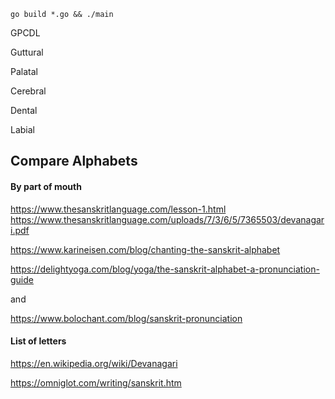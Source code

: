 
```
go build *.go && ./main

```



GPCDL

Guttural

Palatal

Cerebral

Dental

Labial


## Compare Alphabets
#### By part of mouth
https://www.thesanskritlanguage.com/lesson-1.html  
https://www.thesanskritlanguage.com/uploads/7/3/6/5/7365503/devanagari.pdf

https://www.karineisen.com/blog/chanting-the-sanskrit-alphabet

https://delightyoga.com/blog/yoga/the-sanskrit-alphabet-a-pronunciation-guide



and

https://www.bolochant.com/blog/sanskrit-pronunciation

#### List of letters
https://en.wikipedia.org/wiki/Devanagari

https://omniglot.com/writing/sanskrit.htm

